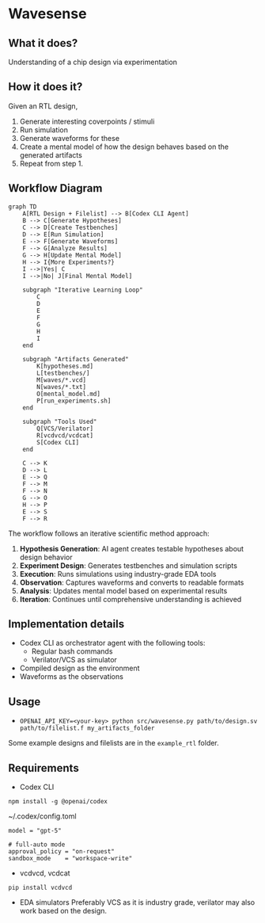 # Wavesense

## What it does?

Understanding of a chip design via experimentation

## How it does it?

Given an RTL design,

1. Generate interesting coverpoints / stimuli
2. Run simulation
3. Generate waveforms for these
4. Create a mental model of how the design behaves based on the generated artifacts
5. Repeat from step 1.

## Workflow Diagram

```mermaid
graph TD
    A[RTL Design + Filelist] --> B[Codex CLI Agent]
    B --> C[Generate Hypotheses]
    C --> D[Create Testbenches]
    D --> E[Run Simulation]
    E --> F[Generate Waveforms]
    F --> G[Analyze Results]
    G --> H[Update Mental Model]
    H --> I{More Experiments?}
    I -->|Yes| C
    I -->|No| J[Final Mental Model]

    subgraph "Iterative Learning Loop"
        C
        D
        E
        F
        G
        H
        I
    end

    subgraph "Artifacts Generated"
        K[hypotheses.md]
        L[testbenches/]
        M[waves/*.vcd]
        N[waves/*.txt]
        O[mental_model.md]
        P[run_experiments.sh]
    end

    subgraph "Tools Used"
        Q[VCS/Verilator]
        R[vcdvcd/vcdcat]
        S[Codex CLI]
    end

    C --> K
    D --> L
    E --> Q
    F --> M
    F --> N
    G --> O
    H --> P
    E --> S
    F --> R
```

The workflow follows an iterative scientific method approach:

1. **Hypothesis Generation**: AI agent creates testable hypotheses about design behavior
2. **Experiment Design**: Generates testbenches and simulation scripts
3. **Execution**: Runs simulations using industry-grade EDA tools
4. **Observation**: Captures waveforms and converts to readable formats
5. **Analysis**: Updates mental model based on experimental results
6. **Iteration**: Continues until comprehensive understanding is achieved

## Implementation details

- Codex CLI as orchestrator agent with the following tools:
  - Regular bash commands
  - Verilator/VCS as simulator
- Compiled design as the environment
- Waveforms as the observations

## Usage

- `OPENAI_API_KEY=<your-key> python src/wavesense.py path/to/design.sv path/to/filelist.f my_artifacts_folder`

Some example designs and filelists are in the `example_rtl` folder.

## Requirements

- Codex CLI

```
npm install -g @openai/codex
```

~/.codex/config.toml

```
model = "gpt-5"

# full-auto mode
approval_policy = "on-request"
sandbox_mode    = "workspace-write"
```

- vcdvcd, vcdcat

```
pip install vcdvcd
```

- EDA simulators
  Preferably VCS as it is industry grade, verilator may also work based on the design.
